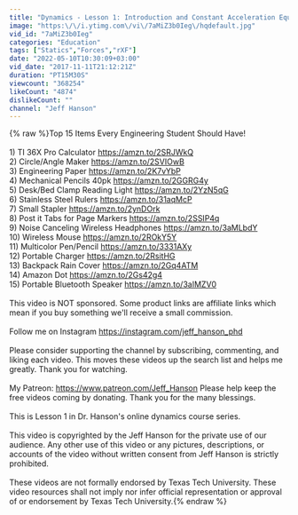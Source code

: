 ```yaml
---
title: "Dynamics - Lesson 1: Introduction and Constant Acceleration Equations"
image: "https:\/\/i.ytimg.com\/vi\/7aMiZ3b0Ieg\/hqdefault.jpg"
vid_id: "7aMiZ3b0Ieg"
categories: "Education"
tags: ["Statics","Forces","rXF"]
date: "2022-05-10T10:30:09+03:00"
vid_date: "2017-11-11T21:12:21Z"
duration: "PT15M30S"
viewcount: "368254"
likeCount: "4874"
dislikeCount: ""
channel: "Jeff Hanson"
---
```

{% raw %}Top 15 Items Every Engineering Student Should Have! <br /><br />1) TI 36X Pro Calculator <a rel="nofollow" target="blank" href="https://amzn.to/2SRJWkQ">https://amzn.to/2SRJWkQ</a><br />2) Circle/Angle Maker <a rel="nofollow" target="blank" href="https://amzn.to/2SVIOwB">https://amzn.to/2SVIOwB</a> <br />3) Engineering Paper <a rel="nofollow" target="blank" href="https://amzn.to/2K7vYbP">https://amzn.to/2K7vYbP</a> <br />4) Mechanical Pencils 40pk <a rel="nofollow" target="blank" href="https://amzn.to/2GGRG4y">https://amzn.to/2GGRG4y</a> <br />5) Desk/Bed Clamp Reading Light <a rel="nofollow" target="blank" href="https://amzn.to/2YzN5qG">https://amzn.to/2YzN5qG</a> <br />6) Stainless Steel Rulers <a rel="nofollow" target="blank" href="https://amzn.to/31aqMcP">https://amzn.to/31aqMcP</a> <br />7) Small Stapler <a rel="nofollow" target="blank" href="https://amzn.to/2ynDOrk">https://amzn.to/2ynDOrk</a><br />8) Post it Tabs for Page Markers <a rel="nofollow" target="blank" href="https://amzn.to/2SSIP4q">https://amzn.to/2SSIP4q</a> <br />9) Noise Canceling Wireless Headphones <a rel="nofollow" target="blank" href="https://amzn.to/3aMLbdY">https://amzn.to/3aMLbdY</a><br />10) Wireless Mouse <a rel="nofollow" target="blank" href="https://amzn.to/2ROkY5Y">https://amzn.to/2ROkY5Y</a><br />11) Multicolor Pen/Pencil <a rel="nofollow" target="blank" href="https://amzn.to/3331AXy">https://amzn.to/3331AXy</a> <br />12) Portable Charger <a rel="nofollow" target="blank" href="https://amzn.to/2RsitHG">https://amzn.to/2RsitHG</a><br />13) Backpack Rain Cover <a rel="nofollow" target="blank" href="https://amzn.to/2Gq4ATM">https://amzn.to/2Gq4ATM</a><br />14) Amazon Dot <a rel="nofollow" target="blank" href="https://amzn.to/2Gs42g4">https://amzn.to/2Gs42g4</a><br />15) Portable Bluetooth Speaker <a rel="nofollow" target="blank" href="https://amzn.to/3aIMZV0">https://amzn.to/3aIMZV0</a><br /><br />This video is NOT sponsored. Some product links are affiliate links which mean if you buy something we'll receive a small commission. <br /><br />Follow me on Instagram <a rel="nofollow" target="blank" href="https://instagram.com/jeff_hanson_phd">https://instagram.com/jeff_hanson_phd</a><br /><br />Please consider supporting the channel by subscribing, commenting, and liking each video. This moves these videos up the search list and helps me greatly. Thank you for watching.<br /><br />My Patreon: <a rel="nofollow" target="blank" href="https://www.patreon.com/Jeff_Hanson">https://www.patreon.com/Jeff_Hanson</a> Please help keep the free videos coming by donating. Thank you for the many blessings.<br /><br />This is Lesson 1 in Dr. Hanson's online dynamics course series.<br /><br />This video is copyrighted by the Jeff Hanson for the private use of our audience. Any other use of this video or any pictures, descriptions, or accounts of the video without written consent from Jeff Hanson is strictly prohibited.<br /><br />These videos are not formally endorsed by Texas Tech University. These video resources shall not imply nor infer official representation or approval of or endorsement by Texas Tech University.{% endraw %}
